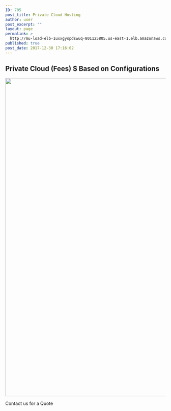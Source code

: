 ```yaml
---
ID: 705
post_title: Private Cloud Hosting
author: user
post_excerpt: ""
layout: page
permalink: >
  http://mu-load-elb-1uxxgyspdswuq-801125805.us-east-1.elb.amazonaws.com/private-cloud-hosting/
published: true
post_date: 2017-12-30 17:16:02
---
```

<h2>Private Cloud (Fees) $ Based on Configurations</h2>
<img class="alignnone size-full wp-image-2323" src="http://mu-load-elb-1uxxgyspdswuq-801125805.us-east-1.elb.amazonaws.com/wp-content/uploads/2018/01/Private-Cloud.png" alt="" width="1753" height="997" />

Contact us for a Quote